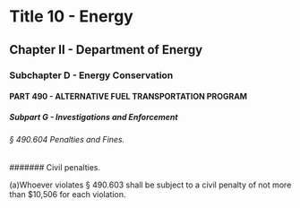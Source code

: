 
# Title 10 - Energy
## Chapter II - Department of Energy
### Subchapter D - Energy Conservation
#### PART 490 - ALTERNATIVE FUEL TRANSPORTATION PROGRAM
##### Subpart G - Investigations and Enforcement
###### § 490.604 Penalties and Fines.
####### Civil penalties.

(a)Whoever violates § 490.603 shall be subject to a civil penalty of not more than $10,506 for each violation.

